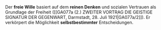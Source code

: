 
Der **freie Wille** basiert auf dem **reinen Denken** und sozialen Vertrauen als Grundlage der Freiheit ([[GA077a (2.) ZWEITER VORTRAG DIE GEISTIGE SIGNATUR DER GEGENWART, Darmstadt, 28. Juli 1921|GA077a/2]]). Er verkörpert die Möglichkeit **selbstbestimmter** Entscheidungen.
